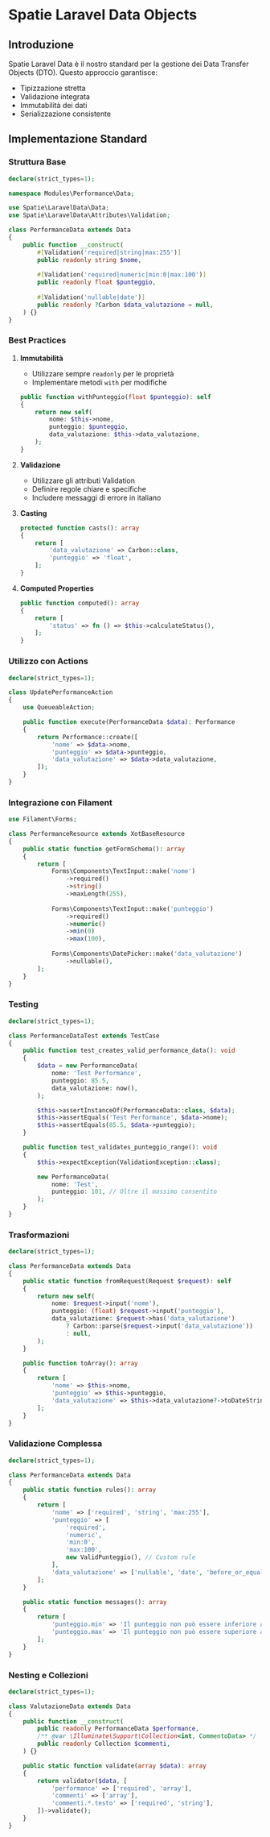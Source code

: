 # Spatie Laravel Data Objects

## Introduzione

Spatie Laravel Data è il nostro standard per la gestione dei Data Transfer Objects (DTO). Questo approccio garantisce:
- Tipizzazione stretta
- Validazione integrata
- Immutabilità dei dati
- Serializzazione consistente

## Implementazione Standard

### Struttura Base
```php
declare(strict_types=1);

namespace Modules\Performance\Data;

use Spatie\LaravelData\Data;
use Spatie\LaravelData\Attributes\Validation;

class PerformanceData extends Data
{
    public function __construct(
        #[Validation('required|string|max:255')]
        public readonly string $nome,
        
        #[Validation('required|numeric|min:0|max:100')]
        public readonly float $punteggio,
        
        #[Validation('nullable|date')]
        public readonly ?Carbon $data_valutazione = null,
    ) {}
}
```

### Best Practices

1. **Immutabilità**
   - Utilizzare sempre `readonly` per le proprietà
   - Implementare metodi `with` per modifiche
   ```php
   public function withPunteggio(float $punteggio): self
   {
       return new self(
           nome: $this->nome,
           punteggio: $punteggio,
           data_valutazione: $this->data_valutazione,
       );
   }
   ```

2. **Validazione**
   - Utilizzare gli attributi Validation
   - Definire regole chiare e specifiche
   - Includere messaggi di errore in italiano

3. **Casting**
   ```php
   protected function casts(): array
   {
       return [
           'data_valutazione' => Carbon::class,
           'punteggio' => 'float',
       ];
   }
   ```

4. **Computed Properties**
   ```php
   public function computed(): array
   {
       return [
           'status' => fn () => $this->calculateStatus(),
       ];
   }
   ```

### Utilizzo con Actions

```php
declare(strict_types=1);

class UpdatePerformanceAction
{
    use QueueableAction;

    public function execute(PerformanceData $data): Performance
    {
        return Performance::create([
            'nome' => $data->nome,
            'punteggio' => $data->punteggio,
            'data_valutazione' => $data->data_valutazione,
        ]);
    }
}
```

### Integrazione con Filament

```php
use Filament\Forms;

class PerformanceResource extends XotBaseResource
{
    public static function getFormSchema(): array
    {
        return [
            Forms\Components\TextInput::make('nome')
                ->required()
                ->string()
                ->maxLength(255),
                
            Forms\Components\TextInput::make('punteggio')
                ->required()
                ->numeric()
                ->min(0)
                ->max(100),
                
            Forms\Components\DatePicker::make('data_valutazione')
                ->nullable(),
        ];
    }
}
```

### Testing

```php
declare(strict_types=1);

class PerformanceDataTest extends TestCase
{
    public function test_creates_valid_performance_data(): void
    {
        $data = new PerformanceData(
            nome: 'Test Performance',
            punteggio: 85.5,
            data_valutazione: now(),
        );

        $this->assertInstanceOf(PerformanceData::class, $data);
        $this->assertEquals('Test Performance', $data->nome);
        $this->assertEquals(85.5, $data->punteggio);
    }

    public function test_validates_punteggio_range(): void
    {
        $this->expectException(ValidationException::class);

        new PerformanceData(
            nome: 'Test',
            punteggio: 101, // Oltre il massimo consentito
        );
    }
}
```

### Trasformazioni

```php
declare(strict_types=1);

class PerformanceData extends Data
{
    public static function fromRequest(Request $request): self
    {
        return new self(
            nome: $request->input('nome'),
            punteggio: (float) $request->input('punteggio'),
            data_valutazione: $request->has('data_valutazione') 
                ? Carbon::parse($request->input('data_valutazione'))
                : null,
        );
    }

    public function toArray(): array
    {
        return [
            'nome' => $this->nome,
            'punteggio' => $this->punteggio,
            'data_valutazione' => $this->data_valutazione?->toDateString(),
        ];
    }
}
```

### Validazione Complessa

```php
declare(strict_types=1);

class PerformanceData extends Data
{
    public static function rules(): array
    {
        return [
            'nome' => ['required', 'string', 'max:255'],
            'punteggio' => [
                'required',
                'numeric',
                'min:0',
                'max:100',
                new ValidPunteggio(), // Custom rule
            ],
            'data_valutazione' => ['nullable', 'date', 'before_or_equal:today'],
        ];
    }

    public static function messages(): array
    {
        return [
            'punteggio.min' => 'Il punteggio non può essere inferiore a 0',
            'punteggio.max' => 'Il punteggio non può essere superiore a 100',
        ];
    }
}
```

### Nesting e Collezioni

```php
declare(strict_types=1);

class ValutazioneData extends Data
{
    public function __construct(
        public readonly PerformanceData $performance,
        /** @var \Illuminate\Support\Collection<int, CommentoData> */
        public readonly Collection $commenti,
    ) {}

    public static function validate(array $data): array
    {
        return validator($data, [
            'performance' => ['required', 'array'],
            'commenti' => ['array'],
            'commenti.*.testo' => ['required', 'string'],
        ])->validate();
    }
}
